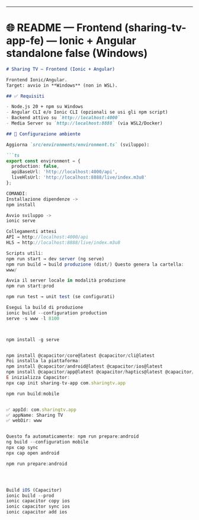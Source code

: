 
---

# 🌐 README — Frontend (sharing-tv-app-fe) — Ionic + Angular standalone false (Windows)

```md
# Sharing TV — Frontend (Ionic + Angular)

Frontend Ionic/Angular.  
Target: avvio in **Windows** (non in WSL).

## ✅ Requisiti

- Node.js 20 + npm su Windows
- Angular CLI e/o Ionic CLI (opzionali se usi gli npm script)
- Backend attivo su `http://localhost:4000`
- Media Server su `http://localhost:8888` (via WSL2/Docker)

## 🔧 Configurazione ambiente

Aggiorna `src/environments/environment.ts` (sviluppo):

```ts
export const environment = {
  production: false,
  apiBaseUrl: 'http://localhost:4000/api',
  liveHlsUrl: 'http://localhost:8888/live/index.m3u8'
};

COMANDI: 
Installazione dipendenze ->
npm install

Avvio sviluppo ->
ionic serve

Collegamenti attesi
API → http://localhost:4000/api
HLS → http://localhost:8888/live/index.m3u8

Scripts utili:
npm run start → dev server (ng serve)
npm run build → build produzione (dist/) Questo genera la cartella: 
www/

Avvia il server locale in modalità produzione
npm run start:prod

npm run test → unit test (se configurati)

Esegui la build di produzione
ionic build --configuration production
serve -s www -l 8100



npm install -g serve


npm install @capacitor/core@latest @capacitor/cli@latest
Poi installa la piattaforma:
npm install @capacitor/android@latest @capacitor/ios@latest
npm install @capacitor/app@latest @capacitor/haptics@latest @capacitor/keyboard@latest @capacitor/status-bar@latest
E inizializza Capacitor:
npx cap init sharing-tv-app com.sharingtv.app

npm run build:mobile


✅ appId: com.sharingtv.app
✅ appName: Sharing TV
✅ webDir: www


Questo fa automaticamente: npm run prepare:android
ng build --configuration mobile
npx cap sync
npx cap open android

npm run prepare:android




Build iOS (Capacitor)
ionic build --prod
ionic capacitor copy ios
ionic capacitor sync ios
ionic capacitor add ios
